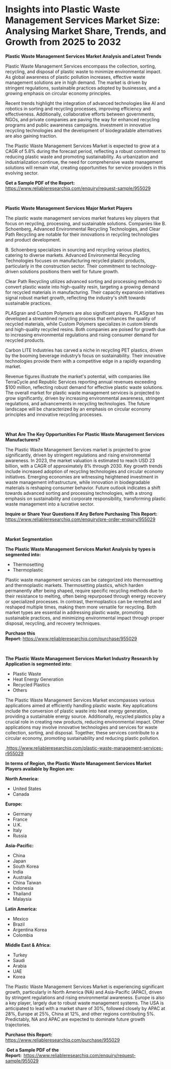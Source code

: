 <p><h1>Insights into Plastic Waste Management Services Market Size: Analysing Market Share, Trends, and Growth from 2025 to 2032</h1></p><p><strong>Plastic Waste Management Services Market Analysis and Latest Trends</strong></p>
<p><p>Plastic Waste Management Services encompass the collection, sorting, recycling, and disposal of plastic waste to minimize environmental impact. As global awareness of plastic pollution increases, effective waste management solutions are in high demand. The market is driven by stringent regulations, sustainable practices adopted by businesses, and a growing emphasis on circular economy principles.</p><p>Recent trends highlight the integration of advanced technologies like AI and robotics in sorting and recycling processes, improving efficiency and effectiveness. Additionally, collaborative efforts between governments, NGOs, and private companies are paving the way for enhanced recycling programs and public awareness campaigns. Investment in innovative recycling technologies and the development of biodegradable alternatives are also gaining traction.</p><p>The Plastic Waste Management Services Market is expected to grow at a CAGR of 5.8% during the forecast period, reflecting a robust commitment to reducing plastic waste and promoting sustainability. As urbanization and industrialization continue, the need for comprehensive waste management solutions will remain vital, creating opportunities for service providers in this evolving sector.</p></p>
<p><strong>Get a Sample PDF of the Report:&nbsp;</strong> <a href="https://www.reliableresearchiq.com/enquiry/request-sample/955029?utm_campaign=3365&utm_medium=2&utm_source=Github&utm_content=ia&utm_term=18042025&utm_id=plastic-waste-management-services">https://www.reliableresearchiq.com/enquiry/request-sample/955029</a></p>
<p>&nbsp;</p>
<p><strong>Plastic Waste Management Services Major Market Players</strong></p>
<p><p>The plastic waste management services market features key players that focus on recycling, processing, and sustainable solutions. Companies like B. Schoenberg, Advanced Environmental Recycling Technologies, and Clear Path Recycling are notable for their innovations in recycling technologies and product development.</p><p>B. Schoenberg specializes in sourcing and recycling various plastics, catering to diverse markets. Advanced Environmental Recycling Technologies focuses on manufacturing recycled plastic products, particularly in the construction sector. Their commitment to technology-driven solutions positions them well for future growth.</p><p>Clear Path Recycling utilizes advanced sorting and processing methods to convert plastic waste into high-quality resin, targeting a growing demand for recycled materials in manufacturing. Their capacity expansion initiatives signal robust market growth, reflecting the industry's shift towards sustainable practices.</p><p>PLASgran and Custom Polymers are also significant players. PLASgran has developed a streamlined recycling process that enhances the quality of recycled materials, while Custom Polymers specializes in custom blends and high-quality recycled resins. Both companies are poised for growth due to increasing environmental regulations and rising consumer demand for recycled products.</p><p>Carbon LITE Industries has carved a niche in recycling PET plastics, driven by the booming beverage industry’s focus on sustainability. Their innovative technologies provide them with a competitive edge in a rapidly expanding market.</p><p>Revenue figures illustrate the market's potential, with companies like TerraCycle and Republic Services reporting annual revenues exceeding $100 million, reflecting robust demand for effective plastic waste solutions. The overall market for plastic waste management services is projected to grow significantly, driven by increasing environmental awareness, stringent regulations, and advancements in recycling technologies. The future landscape will be characterized by an emphasis on circular economy principles and innovative recycling processes.</p></p>
<p>&nbsp;</p>
<p><strong>What Are The Key Opportunities For Plastic Waste Management Services Manufacturers?</strong></p>
<p><p>The Plastic Waste Management Services market is projected to grow significantly, driven by stringent regulations and rising environmental awareness. In 2023, the market valuation is estimated to reach USD 23 billion, with a CAGR of approximately 8% through 2030. Key growth trends include increased adoption of recycling technologies and circular economy initiatives. Emerging economies are witnessing heightened investment in waste management infrastructure, while innovation in biodegradable materials is reshaping consumer behavior. Future outlook indicates a shift towards advanced sorting and processing technologies, with a strong emphasis on sustainability and corporate responsibility, transforming plastic waste management into a lucrative sector.</p></p>
<p><strong>Inquire or Share Your Questions If Any Before Purchasing This Report:</strong> <a href="https://www.reliableresearchiq.com/enquiry/pre-order-enquiry/955029?utm_campaign=3365&utm_medium=2&utm_source=Github&utm_content=ia&utm_term=18042025&utm_id=plastic-waste-management-services">https://www.reliableresearchiq.com/enquiry/pre-order-enquiry/955029</a></p>
<p>&nbsp;</p>
<p><strong>Market Segmentation</strong></p>
<p><strong>The Plastic Waste Management Services Market Analysis by types is segmented into:</strong></p>
<p><ul><li>Thermosetting</li><li>Thermoplastic</li></ul></p>
<p><p>Plastic waste management services can be categorized into thermosetting and thermoplastic markets. Thermosetting plastics, which harden permanently after being shaped, require specific recycling methods due to their resistance to melting, often being repurposed through energy recovery or specialized processes. In contrast, thermoplastics can be remelted and reshaped multiple times, making them more versatile for recycling. Both market types are essential in addressing plastic waste, promoting sustainable practices, and minimizing environmental impact through proper disposal, recycling, and recovery techniques.</p></p>
<p><strong>Purchase this Report:&nbsp;</strong><a href="https://www.reliableresearchiq.com/purchase/955029?utm_campaign=3365&utm_medium=2&utm_source=Github&utm_content=ia&utm_term=18042025&utm_id=plastic-waste-management-services">https://www.reliableresearchiq.com/purchase/955029</a></p>
<p>&nbsp;</p>
<p><strong>The Plastic Waste Management Services Market Industry Research by Application is segmented into:</strong></p>
<p><ul><li>Plastic Waste</li><li>Heat Energy Generation</li><li>Recycled Plastics</li><li>Others</li></ul></p>
<p><p>The Plastic Waste Management Services Market encompasses various applications aimed at efficiently handling plastic waste. Key applications include the conversion of plastic waste into heat energy generation, providing a sustainable energy source. Additionally, recycled plastics play a crucial role in creating new products, reducing environmental impact. Other applications may involve innovative technologies and services for waste collection, sorting, and disposal. Together, these services contribute to a circular economy, promoting sustainability and reducing plastic pollution.</p></p>
<p><a href="https://www.reliableresearchiq.com/plastic-waste-management-services-r955029?utm_campaign=3365&utm_medium=2&utm_source=Github&utm_content=ia&utm_term=18042025&utm_id=plastic-waste-management-services">&nbsp;https://www.reliableresearchiq.com/plastic-waste-management-services-r955029</a></p>
<p><strong>In terms of Region, the Plastic Waste Management Services Market Players available by Region are:</strong></p>
<p>
    <p> <strong> North America: </strong>
        <ul>
            <li>United States</li>
            <li>Canada</li>
        </ul>
        </p> 
    <p> <strong> Europe: </strong>
        <ul>
            <li>Germany</li>
            <li>France</li>
            <li>U.K.</li>
            <li>Italy</li>
            <li>Russia</li>
        </ul>
        </p> 
    <p> <strong> Asia-Pacific: </strong>
        <ul>
            <li>China</li>
            <li>Japan</li>
            <li>South Korea</li>
            <li>India</li>
            <li>Australia</li>
            <li>China Taiwan</li>
            <li>Indonesia</li>
            <li>Thailand</li>
            <li>Malaysia</li>
        </ul>
        </p> 
    <p> <strong> Latin America: </strong>
        <ul>
            <li>Mexico</li>
            <li>Brazil</li>
            <li>Argentina Korea</li>
            <li>Colombia</li>
        </ul>
        </p> 
    <p> <strong> Middle East & Africa: </strong>
        <ul>
            <li>Turkey</li>
            <li>Saudi</li>
            <li>Arabia</li>
            <li>UAE</li>
            <li>Korea</li>
        </ul>
    </p>
    </p>
<p><p>The Plastic Waste Management Services Market is experiencing significant growth, particularly in North America (NA) and Asia-Pacific (APAC), driven by stringent regulations and rising environmental awareness. Europe is also a key player, largely due to robust waste management systems. The USA is anticipated to lead with a market share of 30%, followed closely by APAC at 28%, Europe at 25%, China at 12%, and other regions contributing 5%. Predictably, NA and APAC are expected to dominate future growth trajectories.</p></p>
<p><strong>Purchase this Report: </strong><a href="https://www.reliableresearchiq.com/purchase/955029?utm_campaign=3365&utm_medium=2&utm_source=Github&utm_content=ia&utm_term=18042025&utm_id=plastic-waste-management-services">https://www.reliableresearchiq.com/purchase/955029</a></p>
<p>&nbsp;<strong>Get a Sample PDF of the Report:&nbsp;&nbsp;</strong><a href="https://www.reliableresearchiq.com/enquiry/request-sample/955029?utm_campaign=3365&utm_medium=2&utm_source=Github&utm_content=ia&utm_term=18042025&utm_id=plastic-waste-management-services">https://www.reliableresearchiq.com/enquiry/request-sample/955029</a></p>
<p><strong></strong></p>
<p><p></p><p></p><p></p></p>